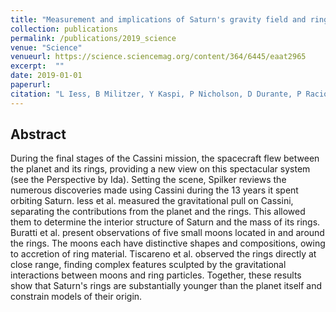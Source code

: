 ```yaml
---
title: "Measurement and implications of Saturn's gravity field and ring mass" 
collection: publications
permalink: /publications/2019_science
venue: "Science"
venueurl: https://science.sciencemag.org/content/364/6445/eaat2965
excerpt:  ""
date: 2019-01-01
paperurl: 
citation: "L Iess, B Militzer, Y Kaspi, P Nicholson, D Durante, P Racioppa, A Anabtawi, E Galanti, W Hubbard, MJ Mariani, P Tortora, <b>S M Wahl</b>, M Zannoni, <i>Science</i>, 2019."
---
```


## Abstract 

During the final stages of the Cassini mission, the spacecraft flew between the
planet and its rings, providing a new view on this spectacular system (see the
Perspective by Ida). Setting the scene, Spilker reviews the numerous discoveries made
using Cassini during the 13 years it spent orbiting Saturn. Iess et al. measured the
gravitational pull on Cassini, separating the contributions from the planet and the
rings. This allowed them to determine the interior structure of Saturn and the mass
of its rings. Buratti et al. present observations of five small moons located in and
around the rings. The moons each have distinctive shapes and compositions, owing to
accretion of ring material. Tiscareno et al. observed the rings directly at close
range, finding complex features sculpted by the gravitational interactions between
moons and ring particles. Together, these results show that Saturn's rings are
substantially younger than the planet itself and constrain models of their origin.
